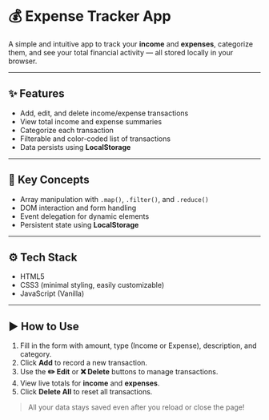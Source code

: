 # 💰 Expense Tracker App

A simple and intuitive app to track your **income** and **expenses**, categorize them, and see your total financial activity — all stored locally in your browser.

---

## ✨ Features

- Add, edit, and delete income/expense transactions
- View total income and expense summaries
- Categorize each transaction
- Filterable and color-coded list of transactions
- Data persists using **LocalStorage**

---

## 🧠 Key Concepts

- Array manipulation with `.map()`, `.filter()`, and `.reduce()`
- DOM interaction and form handling
- Event delegation for dynamic elements
- Persistent state using **LocalStorage**

---

## ⚙️ Tech Stack

- HTML5
- CSS3 (minimal styling, easily customizable)
- JavaScript (Vanilla)

---

## ▶️ How to Use

1. Fill in the form with amount, type (Income or Expense), description, and category.
2. Click **Add** to record a new transaction.
3. Use the **✏️ Edit** or **❌ Delete** buttons to manage transactions.
4. View live totals for **income** and **expenses**.
5. Click **Delete All** to reset all transactions.

> All your data stays saved even after you reload or close the page!

